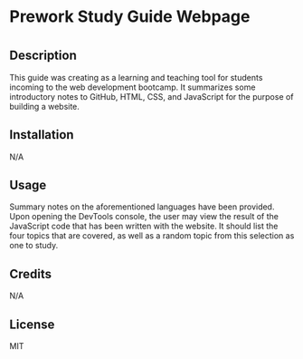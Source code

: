 # Prework Study Guide Webpage
# <Notes for prework>

## Description

This guide was creating as a learning and teaching tool for students incoming to the web development bootcamp. It summarizes some introductory notes to GitHub, HTML, CSS, and JavaScript for the purpose of building a website.

## Installation

N/A

## Usage

Summary notes on the aforementioned languages have been provided. Upon opening the DevTools console, the user may view the result of the JavaScript code that has been written with the website. It should list the four topics that are covered, as well as a random topic from this selection as one to study.

## Credits

N/A

## License

MIT